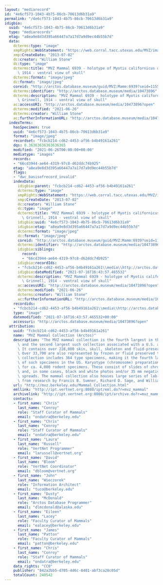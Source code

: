 ```yaml
---
layout: "mediarecord"
id: "4e6cf573-1043-4b75-86cb-70613d6b31a9"
permalink: "/4e6cf573-1043-4b75-86cb-70613d6b31a9"
idigbio:
  uuid: "4e6cf573-1043-4b75-86cb-70613d6b31a9"
  type: "mediarecords"
  etag: "a8ea9e8d3d395a66447a7a17d7a9d9ec44b55b7d"
  data:
    dcterms:type: "image"
    xmpRights:WebStatement: "https://web.corral.tacc.utexas.edu/MVZ/images/MVZ_img/images/jpg/img_15255.jpg"
    xmp:CreateDate: "2013-07-02"
    dc:creator: "William Stone"
    dc:type: "image"
    dcterms:title: "MVZ Mammal 6939 - holotype of Myotis californicus quercinus Grinnell,\
      \ 1914 - ventral view of skull"
    dcterms:format: "image/jpeg"
    dc:format: "image/jpeg"
    coreid: "http://arctos.database.museum/guid/MVZ:Mamm:6939?seid=1155924"
    dcterms:identifier: "http://arctos.database.museum/media/10473896"
    dcterms:description: "MVZ Mammal 6939 - holotype of Myotis californicus quercinus\
      \ Grinnell, 1914 - ventral view of skull"
    ac:accessURI: "http://arctos.database.museum/media/10473896?open"
    dcterms:modified: "2021-06-26"
    dcterms:creator: "William Stone"
    ac:furtherInformationURL: "http://arctos.database.museum/media/10473896"
  indexTerms:
    hasSpecimen: true
    uuid: "4e6cf573-1043-4b75-86cb-70613d6b31a9"
    format: "image/jpeg"
    recordset: "fcbcb214-cd62-4453-af56-b4b49161a261"
    dqs: 0.36363636363636365
    modified: "2021-06-26T00:00:00+00:00"
    mediatype: "images"
    records:
    - "66cd3944-ae64-4319-97c8-d62ddc74b925"
    etag: "a8ea9e8d3d395a66447a7a17d7a9d9ec44b55b7d"
    flags:
    - "dwc_basisofrecord_invalid"
    indexData:
      idigbio:parent: "fcbcb214-cd62-4453-af56-b4b49161a261"
      dcterms:type: "image"
      xmpRights:WebStatement: "https://web.corral.tacc.utexas.edu/MVZ/images/MVZ_img/images/jpg/img_15255.jpg"
      xmp:CreateDate: "2013-07-02"
      dc:creator: "William Stone"
      dc:type: "image"
      dcterms:title: "MVZ Mammal 6939 - holotype of Myotis californicus quercinus\
        \ Grinnell, 1914 - ventral view of skull"
      idigbio:uuid: "4e6cf573-1043-4b75-86cb-70613d6b31a9"
      idigbio:etag: "a8ea9e8d3d395a66447a7a17d7a9d9ec44b55b7d"
      dcterms:format: "image/jpeg"
      dc:format: "image/jpeg"
      coreid: "http://arctos.database.museum/guid/MVZ:Mamm:6939?seid=1155924"
      dcterms:identifier: "http://arctos.database.museum/media/10473896"
      idigbio:siblings:
        record:
        - "66cd3944-ae64-4319-97c8-d62ddc74b925"
      idigbio:recordIds:
      - "fcbcb214-cd62-4453-af56-b4b49161a261\\media\\http://arctos.database.museum/media/10473896"
      idigbio:dateModified: "2021-07-16T16:43:57.465532"
      dcterms:description: "MVZ Mammal 6939 - holotype of Myotis californicus quercinus\
        \ Grinnell, 1914 - ventral view of skull"
      ac:accessURI: "http://arctos.database.museum/media/10473896?open"
      dcterms:modified: "2021-06-26"
      dcterms:creator: "William Stone"
      ac:furtherInformationURL: "http://arctos.database.museum/media/10473896"
    recordids:
    - "fcbcb214-cd62-4453-af56-b4b49161a261\\media\\http://arctos.database.museum/media/10473896"
    type: "image"
    datemodified: "2021-07-16T16:43:57.465532+00:00"
    accessuri: "http://arctos.database.museum/media/10473896?open"
  attribution:
    uuid: "fcbcb214-cd62-4453-af56-b4b49161a261"
    name: "MVZ Mammal Collection (Arctos)"
    description: "The MVZ mammal collection is the fourth largest in the United States\
      \ and the second largest such collection associated with a U.S. academic institution.\
      \ It contains over 228,000 skin, skull, skeleton and fluid-preserved specimens.\
      \ Over 33,700 are also represented by frozen or fluid preserved tissues. The\
      \ collection includes 364 type specimens, making it the fourth largest collection\
      \ of such specimens in the US. Karyotype (chromosome) preparations are available\
      \ for ca. 4,000 rodent specimens. These consist of slides of chromosome preparations\
      \ and, in some cases, black and white photos and/or 35 mm negatives of chromosome\
      \ spreads. The mammal collection also houses large series of lab-raised specimens\
      \ from research by Francis B. Sumner, Richard D. Sage, and William Z. Lidicker."
    url: "http://mvz.berkeley.edu/Mammal_Collection.html"
    emllink: "http://ipt.vertnet.org:8080/ipt/eml.do?r=mvz_mammal"
    archivelink: "http://ipt.vertnet.org:8080/ipt/archive.do?r=mvz_mammal"
    contacts:
    - first_name: "Chris"
      last_name: "Conroy"
      role: "Staff Curator of Mammals"
      email: "ondatra@berkeley.edu"
    - first_name: "Chris"
      last_name: "Conroy"
      role: "Staff Curator of Mammals"
      email: "ondatra@berkeley.edu"
    - first_name: "Laura"
      last_name: "Russell"
      role: "VertNet Programmer"
      email: "larussell@vertnet.org"
    - first_name: "David"
      last_name: "Bloom"
      role: "VertNet Coordinator"
      email: "dbloom@vertnet.org"
    - first_name: "John"
      last_name: "Wieczorek"
      role: "Information Architect"
      email: "tuco@berkeley.edu"
    - first_name: "Dusty"
      last_name: "McDonald"
      role: "Arctos Database Programmer"
      email: "dlmcdonald@alaska.edu"
    - first_name: "Eileen"
      last_name: "Lacey"
      role: "Faculty Curator of Mammals"
      email: "ealacey@berkeley.edu"
    - first_name: "James"
      last_name: "Patton"
      role: "Faculty Curator of Mammals"
      email: "patton@berkeley.edu"
    - first_name: "Chris"
      last_name: "Conroy"
      role: "Staff Curator of Mammals"
      email: "ondatra@berkeley.edu"
    data_rights: "CC0"
    publisher: "842a2bb5-d705-4d6c-8401-abf3ca28c05d"
    totalCount: 240542
---
```

